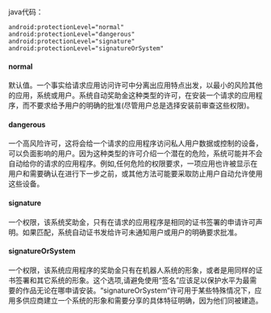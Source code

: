 java代码：
```  
android:protectionLevel="normal"
android:protectionLevel="dangerous"
android:protectionLevel="signature"
android:protectionLevel="signatureOrSystem"
```
#### normal
默认值。一个事实给请求应用访问许可中分离出应用特点出发，以最小的风险其他的应用，系统或用户。系统自动奖助金这种类型的许可，在安装一个请求的应用程序，而不要求给予用户的明确的批准(尽管用户总是选择安装前审查这些权限)。
#### dangerous
一个高风险许可，这将会给一个请求的应用程序访问私人用户数据或控制的设备，可以负面影响的用户。因为这种类型的许可介绍一个潜在的危险，系统可能并不会自动给你的请求的应用程序。例如,任何危险的权限要求，一项应用也许被显示在用户和需要确认在进行下一步之前，或其他方法可能要采取防止用户自动允许使用这些设备。
#### signature
一个权限，该系统奖助金，只有在请求的应用程序是相同的证书签署的申请许可声明。如果匹配，系统自动证书发给许可未通知用户或用户的明确要求批准。
#### signatureOrSystem
一个权限，该系统应用程序的奖助金只有在机器人系统的形象，或者是用同样的证书签署和其它系统的形象。这个选项,请避免使用“签名”应该足以保护水平为最需要的作品无论在哪申请安装。“signatureOrSystem“许可用于某些特殊情况下，应用多供应商建立一个系统的形象和需要分享的具体特征明确，因为他们同被建造。